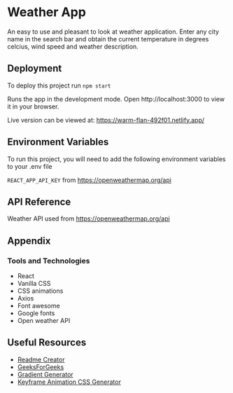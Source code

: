
# Weather App

An easy to use and pleasant to look at weather application. Enter any city name in the search bar and obtain the current temperature in degrees celcius, wind speed and weather description.


## Deployment

To deploy this project run
`npm start`

Runs the app in the development mode.
Open http://localhost:3000 to view it in your browser.

Live version can be viewed at:
https://warm-flan-492f01.netlify.app/


## Environment Variables

To run this project, you will need to add the following environment variables to your .env file

`REACT_APP_API_KEY` from https://openweathermap.org/api




## API Reference

Weather API used from https://openweathermap.org/api


## Appendix

### Tools and Technologies

- React
- Vanilla CSS
- CSS animations
- Axios
- Font awesome
- Google fonts
- Open weather API


## Useful Resources

 - [Readme Creator](https://readme.so/editor)
 - [GeeksForGeeks](https://www.geeksforgeeks.org/)
 - [Gradient Generator](https://uigradients.com/)
 - [Keyframe Animation CSS Generator](https://webcode.tools/css-generator/keyframe-animation)

